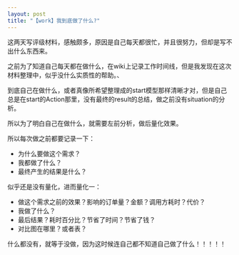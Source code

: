 ```yaml
---
layout: post
title: "【work】我到底做了什么?"
---
```



这两天写评级材料，感触颇多，原因是自己每天都很忙，并且很努力，但却是写不出什么东西来。

之前为了知道自己每天都在做什么，在wiki上记录工作时间线，但是我发现在这次材料整理中，似乎没什么实质性的帮助。、

到底自己在做什么，或者真像所希望整理成的start模型那样清晰才对，但是自己总是在start的Action那里，没有最终的result的总结，做之前没有situation的分析。

所以为了明白自己在做什么，就需要左前分析，做后量化效果。

所以每次做之前都要记录一下：

* 为什么要做这个需求？    
* 我都做了什么？    
* 最终产生的结果是什么？    

似乎还是没有量化，进而量化一：    

* 做这个需求之前的效果？影响的订单量？金额？调用方耗时？代价？    
* 我做了什么？    
* 最后结果？耗时百分比？节省了时间？节省了钱？    
* 对比图在哪里？或者表？

什么都没有，就等于没做，因为这时候连自己都不知道自己做了什么！！！！！
